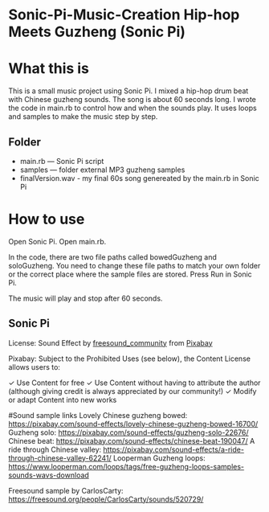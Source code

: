# Sonic-Pi-Music-Creation Hip-hop Meets Guzheng (Sonic Pi)

# What this is

This is a small music project using Sonic Pi.
I mixed a hip-hop drum beat with Chinese guzheng sounds.
The song is about 60 seconds long.
I wrote the code in main.rb to control how and when the sounds play.
It uses loops and samples to make the music step by step.

## Folder

- main.rb — Sonic Pi script
- samples — folder external MP3 guzheng samples
- finalVersion.wav - my final 60s song genereated by the main.rb in Sonic Pi

# How to use

Open Sonic Pi.
Open main.rb.

In the code, there are two file paths called bowedGuzheng and soloGuzheng.
You need to change these file paths to match your own folder or the correct place where the sample files are stored.
Press Run in Sonic Pi.

The music will play and stop after 60 seconds.

## Sonic Pi

License:
Sound Effect by <a href="https://pixabay.com/users/freesound_community-46691455/?utm_source=link-attribution&utm_medium=referral&utm_campaign=music&utm_content=22676">freesound_community</a> from <a href="https://pixabay.com/sound-effects//?utm_source=link-attribution&utm_medium=referral&utm_campaign=music&utm_content=22676">Pixabay</a>

Pixabay:
Subject to the Prohibited Uses (see below), the Content License allows users to:

✓ Use Content for free
✓ Use Content without having to attribute the author (although giving credit is always appreciated by our community!)
✓ Modify or adapt Content into new works

#Sound sample links
Lovely Chinese guzheng bowed: https://pixabay.com/sound-effects/lovely-chinese-guzheng-bowed-16700/
Guzheng solo: https://pixabay.com/sound-effects/guzheng-solo-22676/
Chinese beat: https://pixabay.com/sound-effects/chinese-beat-190047/
A ride through Chinese valley: https://pixabay.com/sound-effects/a-ride-through-chinese-valley-62241/
Looperman Guzheng loops: https://www.looperman.com/loops/tags/free-guzheng-loops-samples-sounds-wavs-download

Freesound sample by CarlosCarty: https://freesound.org/people/CarlosCarty/sounds/520729/
